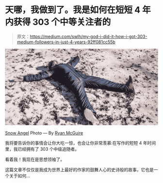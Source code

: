 # 天哪，我做到了。我是如何在短短 4 年内获得 303 个中等关注者的

> 原文：<https://medium.com/swlh/my-god-i-did-it-how-i-got-303-medium-followers-in-just-4-years-92ff081cc55b>

![](img/b453a50fbc85a1b4d44c8394a57b70c1.png)

[Snow Angel](https://gratisography.com/photo/snow-angels/) Photo — By [Ryan McGuire](https://gratisography.com/photo/author/ryan-mcguire/)

我将要告诉你的事情会让你大吃一惊，也会让你非常羡慕:在写作的短短 4 年时间里，我已经拥有了 303 个中级追随者。

看着我！我现在是思想领袖了。

这篇文章不仅仅是我成为世界上最好的作家的鼓舞人心的史诗般的故事，它也是一个关于如何…